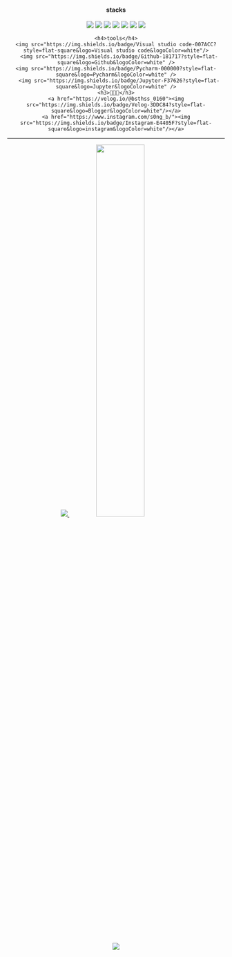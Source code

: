   <div align="center">
    <h4>stacks</h4>
    <img src="https://img.shields.io/badge/Python-3776AB?style=flat&logo=Python&logoColor=white"/>
	  <img src="https://img.shields.io/badge/HTML5-E34F26?style=flat&logo=HTML5&logoColor=white" />
    <img src="https://img.shields.io/badge/Dart-0175CE?style=flat&logo=Dart&logoColor=white" />
	  <img src="https://img.shields.io/badge/Flutter-02569B?style=flat&logo=Flutter&logoColor=white" />
	  <img src="https://img.shields.io/badge/Spring-6DB33F?style=flat&logo=Spring&logoColor=white" />
    <img src="https://img.shields.io/badge/C++-00599C?style=flat&logo=cplusplus&logoColor=white" />
	  <img src="https://img.shields.io/badge/CSS3-1572B6?style=flat&logo=CSS3&logoColor=white" />
  
    <h4>tools</h4>
    <img src="https://img.shields.io/badge/Visual studio code-007ACC?style=flat-square&logo=Visual studio code&logoColor=white"/>
	  <img src="https://img.shields.io/badge/Github-181717?style=flat-square&logo=Github&logoColor=white" />
    <img src="https://img.shields.io/badge/Pycharm-000000?style=flat-square&logo=Pycharm&logoColor=white" />
	  <img src="https://img.shields.io/badge/Jupyter-F37626?style=flat-square&logo=Jupyter&logoColor=white" />
    <h3>👩🏻‍💻</h3>
    <a href="https://velog.io/@bsthss_0160"><img src="https://img.shields.io/badge/Velog-3DDC84?style=flat-square&logo=Blogger&logoColor=white"/></a>
    <a href="https://www.instagram.com/s0ng_b/"><img src="https://img.shields.io/badge/Instagram-E4405F?style=flat-square&logo=instagram&logoColor=white"/></a>
  </div>

---

<div align="center">
  <a href="s">
  <img src="https://github-readme-stats.vercel.app/api/top-langs/?username=Shs0160&exclude_repo=dkssud8150.github.io&layout=compact&theme=basic"/>
</a>
<a href="s">
  <img src="https://github-readme-stats.vercel.app/api?username=Shs0160&theme=basic&show_icons=true" width="47%"/>
</a>
</div>
<br />
<div align="center">
  <a href="https://github.com/Shs0160"><img
src="https://hits.seeyoufarm.com/api/count/incr/badge.svg?url=https%3A%2F%2Fgithub.com%2Fseondal&count_bg=%23000000&title_bg=%23000000&icon=github.svg&icon_color=%23E7E7E7&title=GitHub&edge_flat=false)"/></a>
</div>
